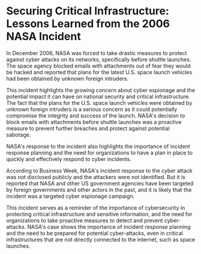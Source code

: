 Securing Critical Infrastructure: Lessons Learned from the 2006 NASA Incident
=============================================================================

In December 2006, NASA was forced to take drastic measures to protect against cyber attacks on its networks, specifically before shuttle launches. The space agency blocked emails with attachments out of fear they would be hacked and reported that plans for the latest U.S. space launch vehicles had been obtained by unknown foreign intruders.

This incident highlights the growing concern about cyber espionage and the potential impact it can have on national security and critical infrastructure. The fact that the plans for the U.S. space launch vehicles were obtained by unknown foreign intruders is a serious concern as it could potentially compromise the integrity and success of the launch. NASA's decision to block emails with attachments before shuttle launches was a proactive measure to prevent further breaches and protect against potential sabotage.

NASA's response to the incident also highlights the importance of incident response planning and the need for organizations to have a plan in place to quickly and effectively respond to cyber incidents.

According to Business Week, NASA's incident response to the cyber attack was not disclosed publicly and the attackers were not identified. But it is reported that NASA and other US government agencies have been targeted by foreign governments and other actors in the past, and it is likely that the incident was a targeted cyber espionage campaign.

This incident serves as a reminder of the importance of cybersecurity in protecting critical infrastructure and sensitive information, and the need for organizations to take proactive measures to detect and prevent cyber-attacks. NASA's case shows the importance of incident response planning and the need to be prepared for potential cyber-attacks, even in critical infrastructures that are not directly connected to the internet, such as space launches.
